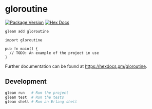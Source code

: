 # gloroutine

[![Package Version](https://img.shields.io/hexpm/v/gloroutine)](https://hex.pm/packages/gloroutine)
[![Hex Docs](https://img.shields.io/badge/hex-docs-ffaff3)](https://hexdocs.pm/gloroutine/)

```sh
gleam add gloroutine
```
```gleam
import gloroutine

pub fn main() {
  // TODO: An example of the project in use
}
```

Further documentation can be found at <https://hexdocs.pm/gloroutine>.

## Development

```sh
gleam run   # Run the project
gleam test  # Run the tests
gleam shell # Run an Erlang shell
```
